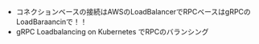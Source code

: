 - コネクションベースの接続はAWSのLoadBalancerでRPCベースはgRPCのLoadBaraancinで！！
- gRPC Loadbalancing on Kubernetes でRPCのバランシング
